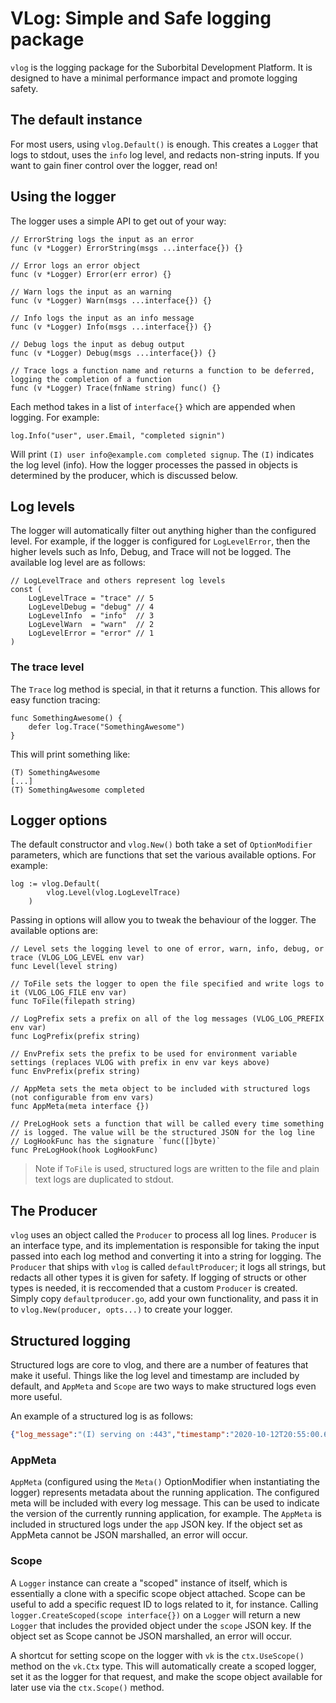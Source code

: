 # VLog: Simple and Safe logging package

`vlog` is the logging package for the Suborbital Development Platform. It is designed to have a minimal performance impact and promote logging safety.

## The default instance
For most users, using `vlog.Default()` is enough. This creates a `Logger` that logs to stdout, uses the `info` log level, and redacts non-string inputs. If you want to gain finer control over the logger, read on!

## Using the logger
The logger uses a simple API to get out of your way:
```golang
// ErrorString logs the input as an error
func (v *Logger) ErrorString(msgs ...interface{}) {}

// Error logs an error object
func (v *Logger) Error(err error) {}

// Warn logs the input as an warning
func (v *Logger) Warn(msgs ...interface{}) {}

// Info logs the input as an info message
func (v *Logger) Info(msgs ...interface{}) {}

// Debug logs the input as debug output
func (v *Logger) Debug(msgs ...interface{}) {}

// Trace logs a function name and returns a function to be deferred, logging the completion of a function
func (v *Logger) Trace(fnName string) func() {}
```
Each method takes in a list of `interface{}` which are appended when logging. For example:
```golang
log.Info("user", user.Email, "completed signin")
```
Will print `(I) user info@example.com completed signup`. The `(I)` indicates the log level (info). How the logger processes the passed in objects is determined by the producer, which is discussed below.

## Log levels
The logger will automatically filter out anything higher than the configured level. For example, if the logger is configured for `LogLevelError`, then the higher levels such as Info, Debug, and Trace will not be logged. The available log level are as follows:
```golang
// LogLevelTrace and others represent log levels
const (
	LogLevelTrace = "trace" // 5
	LogLevelDebug = "debug" // 4
	LogLevelInfo  = "info"  // 3
	LogLevelWarn  = "warn"  // 2
	LogLevelError = "error" // 1
)
```

### The trace level
The `Trace` log method is special, in that it returns a function. This allows for easy function tracing:
```golang
func SomethingAwesome() {
	defer log.Trace("SomethingAwesome")
}
```
This will print something like:
```
(T) SomethingAwesome
[...]
(T) SomethingAwesome completed
```

## Logger options
The default constructor and `vlog.New()` both take a set of `OptionModifier` parameters, which are functions that set the various available options. For example:
```golang
log := vlog.Default(
		vlog.Level(vlog.LogLevelTrace)
	)
```
Passing in options will allow you to tweak the behaviour of the logger. The available options are:
```golang
// Level sets the logging level to one of error, warn, info, debug, or trace (VLOG_LOG_LEVEL env var)
func Level(level string)

// ToFile sets the logger to open the file specified and write logs to it (VLOG_LOG_FILE env var)
func ToFile(filepath string)

// LogPrefix sets a prefix on all of the log messages (VLOG_LOG_PREFIX env var)
func LogPrefix(prefix string)

// EnvPrefix sets the prefix to be used for environment variable settings (replaces VLOG with prefix in env var keys above)
func EnvPrefix(prefix string)

// AppMeta sets the meta object to be included with structured logs (not configurable from env vars)
func AppMeta(meta interface {})

// PreLogHook sets a function that will be called every time something
// is logged. The value will be the structured JSON for the log line
// LogHookFunc has the signature `func([]byte)`
func PreLogHook(hook LogHookFunc)
```
> Note if `ToFile` is used, structured logs are written to the file and plain text logs are duplicated to stdout.

## The Producer
`vlog` uses an object called the `Producer` to process all log lines. `Producer` is an interface type, and its implementation is responsible for taking the input passed into each log method and converting it into a string for logging. The `Producer` that ships with `vlog` is called `defaultProducer`; it logs all strings, but redacts all other types it is given for safety. If logging of structs or other types is needed, it is reccomended that a custom `Producer` is created. Simply copy `defaultproducer.go`, add your own functionality, and pass it in to `vlog.New(producer, opts...)` to create your logger.

## Structured logging
Structured logs are core to vlog, and there are a number of features that make it useful. Things like the log level and timestamp are included by default, and `AppMeta` and `Scope` are two ways to make structured logs even more useful.

An example of a structured log is as follows:
```json
{"log_message":"(I) serving on :443","timestamp":"2020-10-12T20:55:00.644217-04:00","level":3,"app":{"version":"v0.1.1"}}
```

### AppMeta
`AppMeta` (configured using the `Meta()` OptionModifier when instantiating the logger) represents metadata about the running application. The configured meta will be included with every log message. This can be used to indicate the version of the currently running application, for example. The `AppMeta` is included in structured logs under the `app` JSON key. If the object set as AppMeta cannot be JSON marshalled, an error will occur.

### Scope
A `Logger` instance can create a "scoped" instance of itself, which is essentially a clone with a specific scope object attached. Scope can be useful to add a specific request ID to logs related to it, for instance. Calling `logger.CreateScoped(scope interface{})` on a `Logger` will return a new `Logger` that includes the provided object under the `scope` JSON key. If the object set as Scope cannot be JSON marshalled, an error will occur.

A shortcut for setting scope on the logger with `vk` is the `ctx.UseScope()` method on the `vk.Ctx` type. This will automatically create a scoped logger, set it as the logger for that request, and make the scope object available for later use via the `ctx.Scope()` method. 